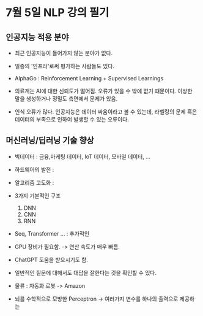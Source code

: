 # 7월 5일 NLP 강의 필기

## 인공지능 적용 분야
- 최근 인공지능이 들어가지 않는 분야가 없다.

- 일종의 '인프라'로써 평가하는 사람들도 있다.

- AlphaGo : Reinforcement Learning + Supervised Learnings

- 의료계는 AI에 대한 신뢰도가 떨어짐. 오류가 있을 수 밖에 없기 떄문이다. 이상한 말을 생성하거나 정밀도 측면에서 문제가 있음.

- 인식 오류가 많다. 인공지능은 데이터 싸움이라고 볼 수 있는데, 라벨링의 문제 혹은 데이터의 부족으로 인하여 발생할 수 있는 오류이다. 

## 머신러닝/딥러닝 기술 향상

- 빅데이터 : 금융,마케팅 데이터, IoT 데이터, 모바일 데이터, ...
- 하드웨어의 발전 : 
- 알고리즘 고도화 : 



- 3가지 기본적인 구조
    1. DNN
    2. CNN
    3. RNN 

- Seq, Transformer ... : 추가적인 

- GPU 장비가 필요함. -> 연산 속도가 매우 빠름. 

- ChatGPT 도움을 받으시기도 함. 
- 일반적인 질문에 대해서도 대답을 잘한다는 것을 확인할 수 있다. 

- 물류 : 자동화 로봇 -> Amazon 

- 뇌를 수학적으로 모방한 Perceptron -> 여러가지 변수를 하나의 출력으로 제공하는
